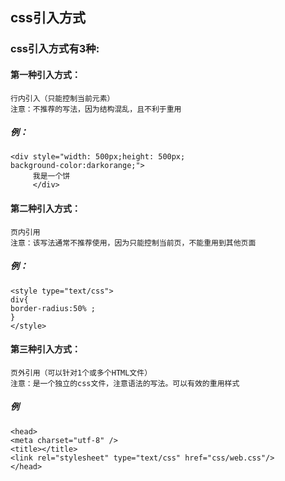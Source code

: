 ## css引入方式

### css引入方式有3种:

#### 第一种引入方式：
```
行内引入（只能控制当前元素）
注意：不推荐的写法，因为结构混乱，且不利于重用
```
##### 例：
   ```
 <div style="width: 500px;height: 500px;
  background-color:darkorange;">
        我是一个饼
		</div>
   ```

#### 第二种引入方式：
```
页内引用
注意：该写法通常不推荐使用，因为只能控制当前页，不能重用到其他页面
```
##### 例：
```
<style type="text/css">
div{
border-radius:50% ;
}
</style>
```


#### 第三种引入方式：
```
页外引用（可以针对1个或多个HTML文件）
注意：是一个独立的css文件，注意语法的写法。可以有效的重用样式
```
##### 例
```
<head>
<meta charset="utf-8" />
<title></title>
<link rel="stylesheet" type="text/css" href="css/web.css"/>
</head>
```